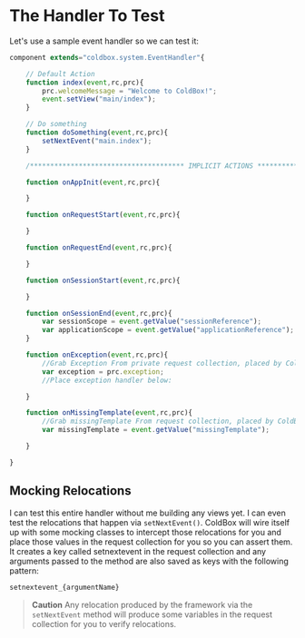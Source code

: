 # The Handler To Test

Let's use a sample event handler so we can test it:

```js
component extends="coldbox.system.EventHandler"{

	// Default Action
	function index(event,rc,prc){
		prc.welcomeMessage = "Welcome to ColdBox!";
		event.setView("main/index");
	}

	// Do something
	function doSomething(event,rc,prc){
		setNextEvent("main.index");
	}

	/************************************** IMPLICIT ACTIONS *********************************************/

	function onAppInit(event,rc,prc){

	}

	function onRequestStart(event,rc,prc){

	}

	function onRequestEnd(event,rc,prc){

	}

	function onSessionStart(event,rc,prc){

	}

	function onSessionEnd(event,rc,prc){
		var sessionScope = event.getValue("sessionReference");
		var applicationScope = event.getValue("applicationReference");
	}

	function onException(event,rc,prc){
		//Grab Exception From private request collection, placed by ColdBox Exception Handling
		var exception = prc.exception;
		//Place exception handler below:

	}

	function onMissingTemplate(event,rc,prc){
		//Grab missingTemplate From request collection, placed by ColdBox
		var missingTemplate = event.getValue("missingTemplate");

	}

}
```

## Mocking Relocations

I can test this entire handler without me building any views yet. I can even test the relocations that happen via `setNextEvent()`. ColdBox will wire itself up with some mocking classes to intercept those relocations for you and place those values in the request collection for you so you can assert them. It creates a key called setnextevent in the request collection and any arguments passed to the method are also saved as keys with the following pattern:

```js
setnextevent_{argumentName}
```

> **Caution** Any relocation produced by the framework via the `setNextEvent` method will produce some variables in the request collection for you to verify relocations. 

